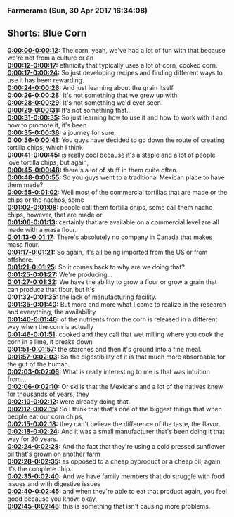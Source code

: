 ### Farmerama  (Sun, 30 Apr 2017 16:34:08)
## Shorts: Blue Corn  
**[0:00:00-0:00:12](https://soundcloud.com/farmerama-radio/blue-corn#t=0:00:00):**  The corn, yeah, we've had a lot of fun with that because we're not from a culture or an  
**[0:00:12-0:00:17](https://soundcloud.com/farmerama-radio/blue-corn#t=0:00:12):**  ethnicity that typically uses a lot of corn, cooked corn.  
**[0:00:17-0:00:24](https://soundcloud.com/farmerama-radio/blue-corn#t=0:00:17):**  So just developing recipes and finding different ways to use it has been rewarding.  
**[0:00:24-0:00:26](https://soundcloud.com/farmerama-radio/blue-corn#t=0:00:24):**  And just learning about the grain itself.  
**[0:00:26-0:00:28](https://soundcloud.com/farmerama-radio/blue-corn#t=0:00:26):**  It's not something that we grew up with.  
**[0:00:28-0:00:29](https://soundcloud.com/farmerama-radio/blue-corn#t=0:00:28):**  It's not something we'd ever seen.  
**[0:00:29-0:00:31](https://soundcloud.com/farmerama-radio/blue-corn#t=0:00:29):**  It's not something that...  
**[0:00:31-0:00:35](https://soundcloud.com/farmerama-radio/blue-corn#t=0:00:31):**  So just learning how to use it and how to work with it and how to promote it, it's been  
**[0:00:35-0:00:36](https://soundcloud.com/farmerama-radio/blue-corn#t=0:00:35):**  a journey for sure.  
**[0:00:36-0:00:41](https://soundcloud.com/farmerama-radio/blue-corn#t=0:00:36):**  You guys have decided to go down the route of creating tortilla chips, which I think  
**[0:00:41-0:00:45](https://soundcloud.com/farmerama-radio/blue-corn#t=0:00:41):**  is really cool because it's a staple and a lot of people love tortilla chips, but again,  
**[0:00:45-0:00:48](https://soundcloud.com/farmerama-radio/blue-corn#t=0:00:45):**  there's a lot of stuff in them quite often.  
**[0:00:48-0:00:55](https://soundcloud.com/farmerama-radio/blue-corn#t=0:00:48):**  So you guys went to a traditional Mexican place to have them made?  
**[0:00:55-0:01:02](https://soundcloud.com/farmerama-radio/blue-corn#t=0:00:55):**  Well most of the commercial tortillas that are made or the chips or the nachos, some  
**[0:01:02-0:01:08](https://soundcloud.com/farmerama-radio/blue-corn#t=0:01:02):**  people call them tortilla chips, some call them nacho chips, however, that are made or  
**[0:01:08-0:01:13](https://soundcloud.com/farmerama-radio/blue-corn#t=0:01:08):**  certainly that are available on a commercial level are all made with a masa flour.  
**[0:01:13-0:01:17](https://soundcloud.com/farmerama-radio/blue-corn#t=0:01:13):**  There's absolutely no company in Canada that makes masa flour.  
**[0:01:17-0:01:21](https://soundcloud.com/farmerama-radio/blue-corn#t=0:01:17):**  So again, it's all being imported from the US or from offshore.  
**[0:01:21-0:01:25](https://soundcloud.com/farmerama-radio/blue-corn#t=0:01:21):**  So it comes back to why are we doing that?  
**[0:01:25-0:01:27](https://soundcloud.com/farmerama-radio/blue-corn#t=0:01:25):**  We're producing...  
**[0:01:27-0:01:32](https://soundcloud.com/farmerama-radio/blue-corn#t=0:01:27):**  We have the ability to grow a flour or grow a grain that can produce that flour, but it's  
**[0:01:32-0:01:35](https://soundcloud.com/farmerama-radio/blue-corn#t=0:01:32):**  the lack of manufacturing facility.  
**[0:01:35-0:01:40](https://soundcloud.com/farmerama-radio/blue-corn#t=0:01:35):**  But more and more what I came to realize in the research and everything, the availability  
**[0:01:40-0:01:46](https://soundcloud.com/farmerama-radio/blue-corn#t=0:01:40):**  of the nutrients from the corn is released in a different way when the corn is actually  
**[0:01:46-0:01:51](https://soundcloud.com/farmerama-radio/blue-corn#t=0:01:46):**  cooked and they call that wet milling where you cook the corn in a lime, it breaks down  
**[0:01:51-0:01:57](https://soundcloud.com/farmerama-radio/blue-corn#t=0:01:51):**  the starches and then it's ground into a fine meal.  
**[0:01:57-0:02:03](https://soundcloud.com/farmerama-radio/blue-corn#t=0:01:57):**  So the digestibility of it is that much more absorbable for the gut of the human.  
**[0:02:03-0:02:06](https://soundcloud.com/farmerama-radio/blue-corn#t=0:02:03):**  What is really interesting to me is that was intuition from...  
**[0:02:06-0:02:10](https://soundcloud.com/farmerama-radio/blue-corn#t=0:02:06):**  Or skills that the Mexicans and a lot of the natives knew for thousands of years, they  
**[0:02:10-0:02:12](https://soundcloud.com/farmerama-radio/blue-corn#t=0:02:10):**  were already doing that.  
**[0:02:12-0:02:15](https://soundcloud.com/farmerama-radio/blue-corn#t=0:02:12):**  So I think that that's one of the biggest things that when people eat our corn chips,  
**[0:02:15-0:02:18](https://soundcloud.com/farmerama-radio/blue-corn#t=0:02:15):**  they can't believe the difference of the taste, the flavor.  
**[0:02:18-0:02:24](https://soundcloud.com/farmerama-radio/blue-corn#t=0:02:18):**  And it was a small manufacturer that's been doing it that way for 20 years.  
**[0:02:24-0:02:28](https://soundcloud.com/farmerama-radio/blue-corn#t=0:02:24):**  And the fact that they're using a cold pressed sunflower oil that's grown on another farm  
**[0:02:28-0:02:35](https://soundcloud.com/farmerama-radio/blue-corn#t=0:02:28):**  as opposed to a cheap byproduct or a cheap oil, again, it's the complete chip.  
**[0:02:35-0:02:40](https://soundcloud.com/farmerama-radio/blue-corn#t=0:02:35):**  And we have family members that do struggle with food issues and with digestive issues  
**[0:02:40-0:02:45](https://soundcloud.com/farmerama-radio/blue-corn#t=0:02:40):**  and when they're able to eat that product again, you feel good because you know, okay,  
**[0:02:45-0:02:48](https://soundcloud.com/farmerama-radio/blue-corn#t=0:02:45):**  this is something that isn't causing more problems.  